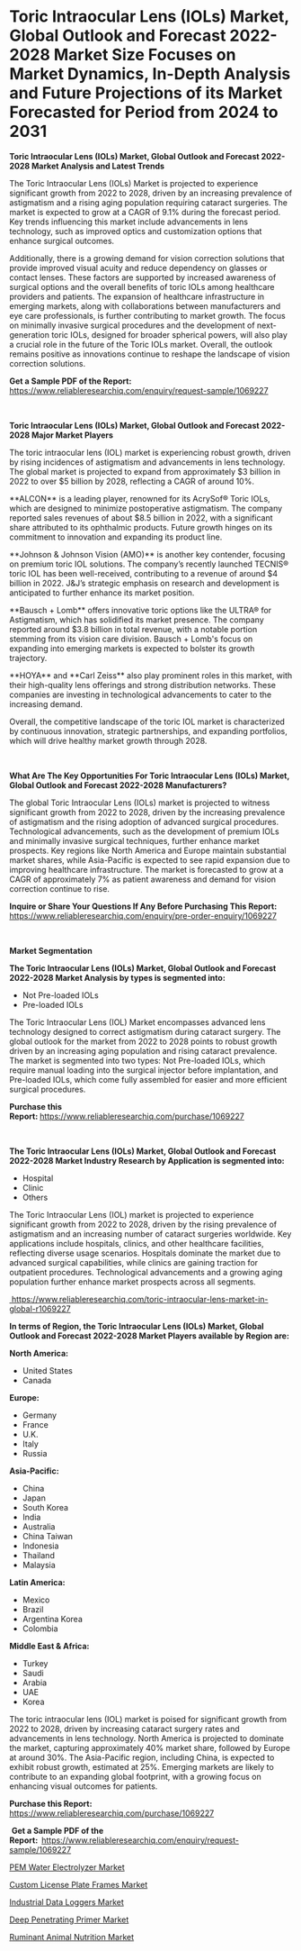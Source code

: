 <p><h1>Toric Intraocular Lens (IOLs) Market, Global Outlook and Forecast 2022-2028 Market Size Focuses on Market Dynamics, In-Depth Analysis and Future Projections of its Market Forecasted for Period from 2024 to 2031</h1></p><p><strong>Toric Intraocular Lens (IOLs) Market, Global Outlook and Forecast 2022-2028 Market Analysis and Latest Trends</strong></p>
<p><p>The Toric Intraocular Lens (IOLs) Market is projected to experience significant growth from 2022 to 2028, driven by an increasing prevalence of astigmatism and a rising aging population requiring cataract surgeries. The market is expected to grow at a CAGR of 9.1% during the forecast period. Key trends influencing this market include advancements in lens technology, such as improved optics and customization options that enhance surgical outcomes. </p><p>Additionally, there is a growing demand for vision correction solutions that provide improved visual acuity and reduce dependency on glasses or contact lenses. These factors are supported by increased awareness of surgical options and the overall benefits of toric IOLs among healthcare providers and patients. The expansion of healthcare infrastructure in emerging markets, along with collaborations between manufacturers and eye care professionals, is further contributing to market growth. The focus on minimally invasive surgical procedures and the development of next-generation toric IOLs, designed for broader spherical powers, will also play a crucial role in the future of the Toric IOLs market. Overall, the outlook remains positive as innovations continue to reshape the landscape of vision correction solutions.</p></p>
<p><strong>Get a Sample PDF of the Report:&nbsp;</strong> <a href="https://www.reliableresearchiq.com/enquiry/request-sample/1069227">https://www.reliableresearchiq.com/enquiry/request-sample/1069227</a></p>
<p>&nbsp;</p>
<p><strong>Toric Intraocular Lens (IOLs) Market, Global Outlook and Forecast 2022-2028 Major Market Players</strong></p>
<p><p>The toric intraocular lens (IOL) market is experiencing robust growth, driven by rising incidences of astigmatism and advancements in lens technology. The global market is projected to expand from approximately $3 billion in 2022 to over $5 billion by 2028, reflecting a CAGR of around 10%.</p><p>**ALCON** is a leading player, renowned for its AcrySof® Toric IOLs, which are designed to minimize postoperative astigmatism. The company reported sales revenues of about $8.5 billion in 2022, with a significant share attributed to its ophthalmic products. Future growth hinges on its commitment to innovation and expanding its product line.</p><p>**Johnson & Johnson Vision (AMO)** is another key contender, focusing on premium toric IOL solutions. The company’s recently launched TECNIS® toric IOL has been well-received, contributing to a revenue of around $4 billion in 2022. J&J’s strategic emphasis on research and development is anticipated to further enhance its market position.</p><p>**Bausch + Lomb** offers innovative toric options like the ULTRA® for Astigmatism, which has solidified its market presence. The company reported around $3.8 billion in total revenue, with a notable portion stemming from its vision care division. Bausch + Lomb's focus on expanding into emerging markets is expected to bolster its growth trajectory.</p><p>**HOYA** and **Carl Zeiss** also play prominent roles in this market, with their high-quality lens offerings and strong distribution networks. These companies are investing in technological advancements to cater to the increasing demand.</p><p>Overall, the competitive landscape of the toric IOL market is characterized by continuous innovation, strategic partnerships, and expanding portfolios, which will drive healthy market growth through 2028.</p></p>
<p>&nbsp;</p>
<p><strong>What Are The Key Opportunities For Toric Intraocular Lens (IOLs) Market, Global Outlook and Forecast 2022-2028 Manufacturers?</strong></p>
<p><p>The global Toric Intraocular Lens (IOLs) market is projected to witness significant growth from 2022 to 2028, driven by the increasing prevalence of astigmatism and the rising adoption of advanced surgical procedures. Technological advancements, such as the development of premium IOLs and minimally invasive surgical techniques, further enhance market prospects. Key regions like North America and Europe maintain substantial market shares, while Asia-Pacific is expected to see rapid expansion due to improving healthcare infrastructure. The market is forecasted to grow at a CAGR of approximately 7% as patient awareness and demand for vision correction continue to rise.</p></p>
<p><strong>Inquire or Share Your Questions If Any Before Purchasing This Report:</strong> <a href="https://www.reliableresearchiq.com/enquiry/pre-order-enquiry/1069227">https://www.reliableresearchiq.com/enquiry/pre-order-enquiry/1069227</a></p>
<p>&nbsp;</p>
<p><strong>Market Segmentation</strong></p>
<p><strong>The Toric Intraocular Lens (IOLs) Market, Global Outlook and Forecast 2022-2028 Market Analysis by types is segmented into:</strong></p>
<p><ul><li>Not Pre-loaded IOLs</li><li>Pre-loaded IOLs</li></ul></p>
<p><p>The Toric Intraocular Lens (IOL) Market encompasses advanced lens technology designed to correct astigmatism during cataract surgery. The global outlook for the market from 2022 to 2028 points to robust growth driven by an increasing aging population and rising cataract prevalence. The market is segmented into two types: Not Pre-loaded IOLs, which require manual loading into the surgical injector before implantation, and Pre-loaded IOLs, which come fully assembled for easier and more efficient surgical procedures.</p></p>
<p><strong>Purchase this Report:&nbsp;</strong><a href="https://www.reliableresearchiq.com/purchase/1069227">https://www.reliableresearchiq.com/purchase/1069227</a></p>
<p>&nbsp;</p>
<p><strong>The Toric Intraocular Lens (IOLs) Market, Global Outlook and Forecast 2022-2028 Market Industry Research by Application is segmented into:</strong></p>
<p><ul><li>Hospital</li><li>Clinic</li><li>Others</li></ul></p>
<p><p>The Toric Intraocular Lens (IOL) market is projected to experience significant growth from 2022 to 2028, driven by the rising prevalence of astigmatism and an increasing number of cataract surgeries worldwide. Key applications include hospitals, clinics, and other healthcare facilities, reflecting diverse usage scenarios. Hospitals dominate the market due to advanced surgical capabilities, while clinics are gaining traction for outpatient procedures. Technological advancements and a growing aging population further enhance market prospects across all segments.</p></p>
<p><a href="https://www.reliableresearchiq.com/toric-intraocular-lens-market-in-global-r1069227">&nbsp;https://www.reliableresearchiq.com/toric-intraocular-lens-market-in-global-r1069227</a></p>
<p><strong>In terms of Region, the Toric Intraocular Lens (IOLs) Market, Global Outlook and Forecast 2022-2028 Market Players available by Region are:</strong></p>
<p>
    <p> <strong> North America: </strong>
        <ul>
            <li>United States</li>
            <li>Canada</li>
        </ul>
        </p> 
    <p> <strong> Europe: </strong>
        <ul>
            <li>Germany</li>
            <li>France</li>
            <li>U.K.</li>
            <li>Italy</li>
            <li>Russia</li>
        </ul>
        </p> 
    <p> <strong> Asia-Pacific: </strong>
        <ul>
            <li>China</li>
            <li>Japan</li>
            <li>South Korea</li>
            <li>India</li>
            <li>Australia</li>
            <li>China Taiwan</li>
            <li>Indonesia</li>
            <li>Thailand</li>
            <li>Malaysia</li>
        </ul>
        </p> 
    <p> <strong> Latin America: </strong>
        <ul>
            <li>Mexico</li>
            <li>Brazil</li>
            <li>Argentina Korea</li>
            <li>Colombia</li>
        </ul>
        </p> 
    <p> <strong> Middle East & Africa: </strong>
        <ul>
            <li>Turkey</li>
            <li>Saudi</li>
            <li>Arabia</li>
            <li>UAE</li>
            <li>Korea</li>
        </ul>
    </p>
    </p>
<p><p>The toric intraocular lens (IOL) market is poised for significant growth from 2022 to 2028, driven by increasing cataract surgery rates and advancements in lens technology. North America is projected to dominate the market, capturing approximately 40% market share, followed by Europe at around 30%. The Asia-Pacific region, including China, is expected to exhibit robust growth, estimated at 25%. Emerging markets are likely to contribute to an expanding global footprint, with a growing focus on enhancing visual outcomes for patients.</p></p>
<p><strong>Purchase this Report: </strong><a href="https://www.reliableresearchiq.com/purchase/1069227">https://www.reliableresearchiq.com/purchase/1069227</a></p>
<p>&nbsp;<strong>Get a Sample PDF of the Report:&nbsp;&nbsp;</strong><a href="https://www.reliableresearchiq.com/enquiry/request-sample/1069227">https://www.reliableresearchiq.com/enquiry/request-sample/1069227</a></p>
<p><strong></strong></p>
<p><p><a href="https://www.linkedin.com/pulse/market-leaders-laggards-global-pem-water-electrolyzer-trends-oikbf?trackingId=qDh%2Bz%2B8SQDai6FxWpgOASg%3D%3D">PEM Water Electrolyzer Market</a></p><p><a href="https://medium.com/@brendafgmorris532/the-custom-license-plate-frames-market-prioritizes-cost-control-and-efficiency-enhancement-7eb5d8db363f">Custom License Plate Frames Market</a></p><p><a href="https://medium.com/@reyeshowell85/the-industrial-data-loggers-market-prioritizes-cost-control-and-efficiency-enhancement-c5e6d78b8e1b">Industrial Data Loggers Market</a></p><p><a href="https://issuu.com/reportprime-2/docs/deep-penetrating-primer-market-size_660bafa182dc26">Deep Penetrating Primer Market</a></p><p><a href="https://www.linkedin.com/pulse/ruminant-animal-nutrition-market-global-share-ranking-overall-iojwf?trackingId=E3TCuZI5QRy%2FvOacFZQh7Q%3D%3D">Ruminant Animal Nutrition Market</a></p></p>